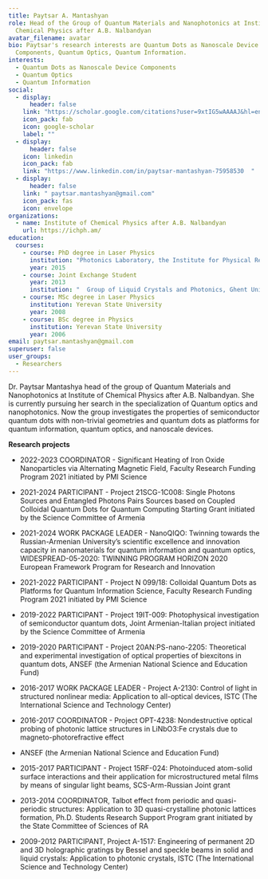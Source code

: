 ```yaml
---
title: Paytsar A. Mantashyan
role: Head of the Group of Quantum Materials and Nanophotonics at Institute of
  Chemical Physics after A.B. Nalbandyan
avatar_filename: avatar
bio: Paytsar's research interests are Quantum Dots as Nanoscale Device
  Components, Quantum Optics, Quantum Information.
interests:
  - Quantum Dots as Nanoscale Device Components
  - Quantum Optics
  - Quantum Information
social:
  - display:
      header: false
    link: "https://scholar.google.com/citations?user=9xtIG5wAAAAJ&hl=en "
    icon_pack: fab
    icon: google-scholar
    label: ""
  - display:
      header: false
    icon: linkedin
    icon_pack: fab
    link: "https://www.linkedin.com/in/paytsar-mantashyan-75958530  "
  - display:
      header: false
    link: " paytsar.mantashyan@gmail.com"
    icon_pack: fas
    icon: envelope
organizations:
  - name: Institute of Chemical Physics after A.B. Nalbandyan
    url: https://ichph.am/
education:
  courses:
    - course: PhD degree in Laser Physics
      institution: "Photonics Laboratory, the Institute for Physical Research of NAS RA "
      year: 2015
    - course: Joint Exchange Student
      year: 2013
      institution: "  Group of Liquid Crystals and Photonics, Ghent University"
    - course: MSc degree in Laser Physics
      institution: Yerevan State University
      year: 2008
    - course: BSc degree in Physics
      institution: Yerevan State University
      year: 2006
email: paytsar.mantashyan@gmail.com
superuser: false
user_groups:
  - Researchers
---
```

Dr. Paytsar Mantashya head of the group of Quantum Materials and Nanophotonics at Institute of Chemical Physics after A.B. Nalbandyan. She is currently pursuing her search in the specialization of Quantum optics and nanophotonics. Now the group investigates the properties of semiconductor quantum dots with non-trivial geometries and quantum dots as platforms for quantum information, quantum optics, and nanoscale devices.

**Research projects**
- 2022-2023 COORDINATOR - Significant Heating of Iron Oxide Nanoparticles via Alternating Magnetic Field, Faculty Research Funding Program 2021 initiated by PMI Science 
- 2021-2024 PARTICIPANT - Project 21SCG-1C008: Single Photons Sources and Entangled Photons Pairs Sources based on Coupled Colloidal Quantum Dots for Quantum Computing Starting Grant initiated by the Science Committee of Armenia
- 2021-2024 WORK PACKAGE LEADER - NanoQIQO: Twinning towards the Russian-Armenian University’s scientific excellence and innovation capacity in nanomaterials for quantum information and quantum optics, WIDESPREAD-05-2020: TWINNING PROGRAM HORIZON 2020 European Framework Program for Research and Innovation 
- 2021-2022 PARTICIPANT - Project N 099/18: Colloidal Quantum Dots as Platforms for Quantum Information Science, Faculty Research Funding Program 2021 initiated by PMI Science 
- 2019-2022 PARTICIPANT - Project 19IT-009: Photophysical investigation of semiconductor quantum dots, Joint Armenian-Italian project initiated by the Science Committee of Armenia 
- 2019-2020 PARTICIPANT - Project 20AN:PS-nano-2205: Theoretical and experimental investigation of optical properties of biexcitons in quantum dots, ANSEF (the Armenian National Science and Education Fund) 
- 2016-2017 WORK PACKAGE LEADER - Project A-2130: Control of light in structured nonlinear media: Application to all-optical devices, ISTC (The International Science and Technology Center)
- 2016-2017 COORDINATOR - Project OPT-4238: Nondestructive optical probing of photonic lattice structures in LiNbO3:Fe crystals due to magneto-photorefractive effect 
- ANSEF (the Armenian National Science and Education Fund) 
- 2015-2017 PARTICIPANT - Project 15RF-024: Photoinduced atom-solid surface interactions and their application for microstructured metal films by means of singular light beams, SCS-Arm-Russian Joint grant
-	2013-2014 COORDINATOR, Talbot effect from periodic and quasi-periodic structures: Application to 3D quasi-crystalline photonic lattices formation, Ph.D. Students Research Support Program grant initiated by the State Committee of Sciences of RA
-	2009-2012 PARTICIPANT, Project A-1517: Engineering of permanent 2D and 3D holographic gratings by Bessel and speckle beams in solid and liquid crystals: Application to photonic crystals, ISTC (The International Science and Technology Center)
